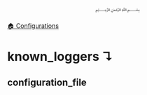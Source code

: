 <p align=center>
   ﷽
</p>

[🏠 Configurations](/docs/CONFIGURATION.md)

# known_loggers ↴
## configuration_file


